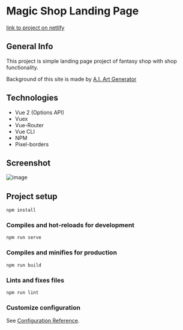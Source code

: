 # Magic Shop Landing Page

[link to project on netlify](https://magic-shop-site.netlify.app)

## General Info

This project is simple landing page project of fantasy shop with shop functionality. 

Background of this site is made by [A.I. Art Generator](https://creator.nightcafe.studio) 

## Technologies
* Vue 2 (Options API)
* Vuex
* Vue-Router
* Vue CLI
* NPM
* Pixel-borders

## Screenshot
![image](https://user-images.githubusercontent.com/71273681/201907397-d8ccf547-799e-4448-b5d2-ee281c05c228.png)

## Project setup
```
npm install
```

### Compiles and hot-reloads for development
```
npm run serve
```

### Compiles and minifies for production
```
npm run build
```

### Lints and fixes files
```
npm run lint
```

### Customize configuration
See [Configuration Reference](https://cli.vuejs.org/config/).


